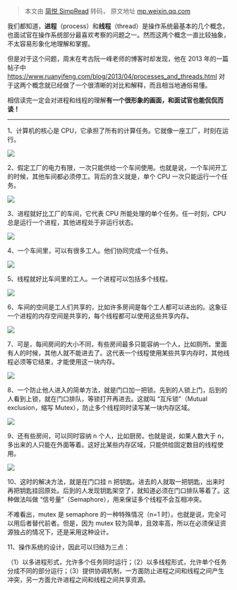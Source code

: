 > 本文由 [简悦 SimpRead](http://ksria.com/simpread/) 转码， 原文地址 [mp.weixin.qq.com](https://mp.weixin.qq.com/s?__biz=MzUyNjQxNjYyMg==&mid=2247503622&idx=2&sn=ba425c66663dc5b36f32ab2edaf6a6cd&chksm=fa0da087cd7a299125d7a96230ce88d7352e79ecc45c344947d57d859f0aebce9f14db9b94d1&mpshare=1&scene=1&srcid=0817zC8EfbdcBG5cKzuL6bE4&sharer_sharetime=1629145207248&sharer_shareid=7fece245937ac96f04f0fb8e1311fff1#rd)

我们都知道，**进程**（process）和**线程**（thread）是操作系统最基本的几个概念，也面试官在操作系统部分最喜欢考察的问题之一。然而这两个概念一直比较抽象，不太容易形象化地理解和掌握。

但是对于这个问题，周末在考古阮一峰老师的博客时却发现，他在 2013 年的一篇帖子中 https://www.ruanyifeng.com/blog/2013/04/processes_and_threads.html 对于这两个概念就已经做了一个很清晰的对比和解释，而且相当地通俗易懂。

相信读完一定会对进程和线程的理解**有一个很形象的画面，**和面试官也能侃侃而谈**！**

* * *

1、计算机的核心是 CPU，它承担了所有的计算任务。它就像一座工厂，时刻在运行。  

![](https://mmbiz.qpic.cn/mmbiz_png/xq9PqibkVAzomDXVRHJgiah7lFlcnOt0o0BtLaVsS2KdW94j1OsRiaFbpic642JvWJmPv7nfNPHRiadol9dLQyrZz8w/640?wx_fmt=png)

2、假定工厂的电力有限，一次只能供给一个车间使用。也就是说，一个车间开工的时候，其他车间都必须停工。背后的含义就是，单个 CPU 一次只能运行一个任务。

![](https://mmbiz.qpic.cn/mmbiz_png/xq9PqibkVAzomDXVRHJgiah7lFlcnOt0o0ulvoibYj13aZjFrjP7T11MOmCkyILkYRGwCDUibibRTicf3ENmZRxIibT5g/640?wx_fmt=png)

3、进程就好比工厂的车间，它代表 CPU 所能处理的单个任务。任一时刻，CPU 总是运行一个进程，其他进程处于非运行状态。

![](https://mmbiz.qpic.cn/mmbiz_png/xq9PqibkVAzomDXVRHJgiah7lFlcnOt0o0icFoA3uSJyvbPUlr0ADKdBxiaNyWqMRgGMH8qFPcicMUoQ412ytiaJDgfg/640?wx_fmt=png)

4、一个车间里，可以有很多工人。他们协同完成一个任务。

![](https://mmbiz.qpic.cn/mmbiz_png/xq9PqibkVAzomDXVRHJgiah7lFlcnOt0o0Hn1h45evAuqNXsribqLE1psjcO6p6hZp4NHZ7TpTukiaHIpL1PYEmszA/640?wx_fmt=png)

5、线程就好比车间里的工人。一个进程可以包括多个线程。

![](https://mmbiz.qpic.cn/mmbiz_png/xq9PqibkVAzomDXVRHJgiah7lFlcnOt0o0S2MOex27VicbpDicGT2WAlSf947VelVD7JYVImlCicJD8mgtw31eSFmkA/640?wx_fmt=png)

6、车间的空间是工人们共享的，比如许多房间是每个工人都可以进出的。这象征一个进程的内存空间是共享的，每个线程都可以使用这些共享内存。

![](https://mmbiz.qpic.cn/mmbiz_png/xq9PqibkVAzomDXVRHJgiah7lFlcnOt0o0ibNKTb088eO5yrUVNlV7pGv91OoXHbDK08uTtibP5YEKnFKNZ70wgUfw/640?wx_fmt=png)

7、可是，每间房间的大小不同，有些房间最多只能容纳一个人，比如厕所。里面有人的时候，其他人就不能进去了。这代表一个线程使用某些共享内存时，其他线程必须等它结束，才能使用这一块内存。

![](https://mmbiz.qpic.cn/mmbiz_png/xq9PqibkVAzomDXVRHJgiah7lFlcnOt0o0gtXYYGQ8xJJ1dKyu6rGYLHErLd5hzq8QQF4BBW81sbu4rWBelBNhdw/640?wx_fmt=png)

8、一个防止他人进入的简单方法，就是门口加一把锁。先到的人锁上门，后到的人看到上锁，就在门口排队，等锁打开再进去。这就叫 “互斥锁”（Mutual exclusion，缩写 Mutex），防止多个线程同时读写某一块内存区域。

![](https://mmbiz.qpic.cn/mmbiz_png/xq9PqibkVAzomDXVRHJgiah7lFlcnOt0o00ibZNa54unnrcdPWhRIJHb6iaY5xCc7icdBAm293FC5jffibrjIvricz3kw/640?wx_fmt=png)

9、还有些房间，可以同时容纳 n 个人，比如厨房。也就是说，如果人数大于 n，多出来的人只能在外面等着。这好比某些内存区域，只能供给固定数目的线程使用。

![](https://mmbiz.qpic.cn/mmbiz_png/xq9PqibkVAzomDXVRHJgiah7lFlcnOt0o0hXR25VnwMcxAyDvoTquMQhGowmQzPZia5OhaklwyJXLQmwPjLR4um4w/640?wx_fmt=png)

10、这时的解决方法，就是在门口挂 n 把钥匙。进去的人就取一把钥匙，出来时再把钥匙挂回原处。后到的人发现钥匙架空了，就知道必须在门口排队等着了。这种做法叫做 “信号量”（Semaphore），用来保证多个线程不会互相冲突。

不难看出，mutex 是 semaphore 的一种特殊情况（n=1 时）。也就是说，完全可以用后者替代前者。但是，因为 mutex 较为简单，且效率高，所以在必须保证资源独占的情况下，还是采用这种设计。

11、操作系统的设计，因此可以归结为三点：

（1）以多进程形式，允许多个任务同时运行；（2）以多线程形式，允许单个任务分成不同的部分运行；（3）提供协调机制，一方面防止进程之间和线程之间产生冲突，另一方面允许进程之间和线程之间共享资源。